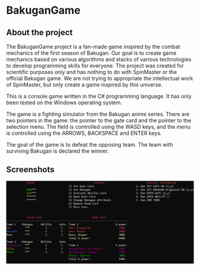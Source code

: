 # BakuganGame

## About the project

The BakuganGame project is a fan-made game inspired by the combat mechanics of the first season of Bakugan. Our goal is to create game mechanics based on various algorithms and stacks of various technologies to develop programming skills for everyone. The project was created for scientific purposes only and has nothing to do with SpinMaster or the official Bakugan game. We are not trying to appropriate the intellectual work of SpinMaster, but only create a game inspired by this universe.

This is a console game written in the C# programming language. It has only been tested on the Windows operating system.

The game is a fighting simulator from the Bakugan anime series. There are two pointers in the game: the pointer to the gate card and the pointer to the selection menu. The field is controlled using the WASD keys, and the menu is controlled using the ARROWS, BACKSPACE and ENTER keys.

The goal of the game is to defeat the opposing team. The team with surviving Bakugan is declared the winner.


## Screenshots
![Result](./Demo.png "Results")
